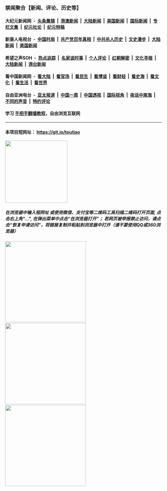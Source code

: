 ### 禁闻聚合【新闻、评论、历史等】

#### 大纪元新闻网 &nbsp;-&nbsp; [头条集锦](indexes/E头条集锦.md?t=02081644) &nbsp;|&nbsp; [港澳新闻](indexes/E港澳新闻.md?t=02081644)  &nbsp;|&nbsp; [大陆新闻](indexes/E大陆新闻.md?t=02081644) &nbsp;|&nbsp; [美国新闻](indexes/E美国新闻.md?t=02081644) &nbsp;|&nbsp; [国际新闻](indexes/E国际新闻.md?t=02081644) &nbsp;|&nbsp; [专栏文集](indexes/E专栏文集.md?t=02081644) &nbsp;|&nbsp; [纪元社论](indexes/E纪元社论.md?t=02081644) &nbsp;|&nbsp; [纪元特稿](indexes/E纪元特稿.md?t=02081644) 

#### 新唐人电视台 &nbsp;-&nbsp; [中国时局](indexes/N中国时局.md?t=02081644) &nbsp;|&nbsp; [共产党百年真相](indexes/N共产党百年真相.md?t=02081644) &nbsp;|&nbsp; [中共杀人历史](indexes/N中共杀人历史.md?t=02081644) &nbsp;|&nbsp; [文史漫步](indexes/N文史漫步.md?t=02081644) &nbsp;|&nbsp; [大陆新闻](indexes/N大陆新闻.md?t=02081644) &nbsp;|&nbsp; [美国新闻](indexes/N美国新闻.md?t=02081644)

#### 希望之声SOH &nbsp;-&nbsp; [热点追踪](indexes/H热点追踪.md?t=02081644) &nbsp;|&nbsp; [名家谈时事](indexes/H名家谈时事.md?t=02081644) &nbsp;|&nbsp; [个人评论](indexes/H个人评论.md?t=02081644)  &nbsp;|&nbsp; [红朝解密](indexes/H红朝解密.md?t=02081644) &nbsp;|&nbsp; [文化寻根](indexes/H文化寻根.md?t=02081644) &nbsp;|&nbsp; [大陆新闻](indexes/H大陆新闻.md?t=02081644) &nbsp;|&nbsp; [港台新闻](indexes/H港台新闻.md?t=02081644)

#### 看中国新闻网 &nbsp;-&nbsp; [看大陆](indexes/S看大陆.md?t=02081644) &nbsp;|&nbsp; [看官场](indexes/S看官场.md?t=02081644) &nbsp;|&nbsp; [看民生](indexes/S看民生.md?t=02081644)  &nbsp;|&nbsp; [看博谈](indexes/S看博谈.md?t=02081644) &nbsp;|&nbsp; [看财经](indexes/S看财经.md?t=02081644) &nbsp;|&nbsp; [看史海](indexes/S看史海.md?t=02081644) &nbsp;|&nbsp; [看文化](indexes/S看文化.md?t=02081644) &nbsp;|&nbsp; [看生活](indexes/S看生活.md?t=02081644) &nbsp;|&nbsp; [看世界](indexes/S看世界.md?t=02081644)

#### 自由亚洲电台 &nbsp;-&nbsp; [亚太报道](indexes/R亚太报道.md?t=02081644) &nbsp;|&nbsp; [中国一周](indexes/R中国一周.md?t=02081644) &nbsp;|&nbsp; [中国透视](indexes/R中国透视.md?t=02081644)  &nbsp;|&nbsp; [国际视角](indexes/R国际视角.md?t=02081644) &nbsp;|&nbsp; [夜话中南海](indexes/R夜话中南海.md?t=02081644) &nbsp;|&nbsp; [不同的声音](indexes/R不同的声音.md?t=02081644) &nbsp;|&nbsp; [特约评论](indexes/R特约评论.md?t=02081644)

#### 学习 [手把手翻墙教程](https://github.com/gfw-breaker/guides/wiki)，自由浏览互联网

----

#### 本项目短网址： https://git.io/toutiao
<img src="https://raw.githubusercontent.com/gfw-breaker/banned-news/master/scripts/img/qr.png" width="200px"/>  

##### 在浏览器中输入短网址 或使用微信、支付宝等二维码工具扫描二维码打开页面, 点击右上角"...", 在弹出菜单中点击“在浏览器打开”； 若网页被举报禁止访问，请点击“恢复申请访问”，将链接复制并粘贴到浏览器中打开（请不要使用QQ或360浏览器）

<img src="https://raw.githubusercontent.com/gfw-breaker/banned-news/master/scripts/img/1.png" width="260px"/> &nbsp; <img src="https://raw.githubusercontent.com/gfw-breaker/banned-news/master/scripts/img/2.png" width="260px"/> &nbsp; <img src="https://raw.githubusercontent.com/gfw-breaker/banned-news/master/scripts/img/3.png" width="260px"/>
